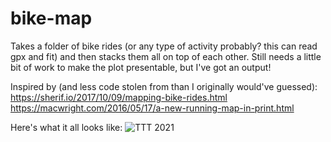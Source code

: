 # bike-map
Takes a folder of bike rides (or any type of activity probably? this can read gpx and fit) and then stacks them all on top of each other. Still needs a little bit of work  to make the plot presentable, but I've got an output!

Inspired by (and less code stolen from than I originally would've guessed):
https://sherif.io/2017/10/09/mapping-bike-rides.html
https://macwright.com/2016/05/17/a-new-running-map-in-print.html

Here's what it all looks like:
![TTT 2021](https://user-images.githubusercontent.com/51971787/167529676-a86e5e67-3e31-41a1-ae04-1e04a97bca4f.png)
